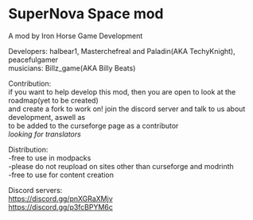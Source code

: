 # SuperNova Space mod

A mod by Iron Horse Game Development

Developers: halbear1, Masterchefreal and Paladin(AKA TechyKnight), peacefulgamer\
musicians: Billz_game(AKA Billy Beats)

Contribution:\
if you want to help develop this mod, then you are open to look at the roadmap(yet to be created)\
and create a fork to work on! join the discord server and talk to us about development, aswell as\
to be added to the curseforge page as a contributor\
*looking for translators*

Distribution:\
-free to use in modpacks\
-please do not reupload on sites other than curseforge and modrinth\
-free to use for content creation

Discord servers:\
https://discord.gg/pnXGRaXMjv \
https://discord.gg/p3fcBPYM6c
